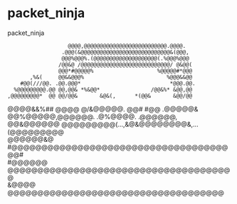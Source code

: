 # packet_ninja
packet_ninja

                       @@@@,@@@@@@@@@@@@@@@@@@@@@@@@@@.@@@@.                               
                     .@@@(&@@@@@@@@@@@@@@@@@@@@@@@@@@@@&(@@@,                              
                     @@@%@@@%.(@@@@@@@@@@@@@@@@@@@@(.%@@@%@@@                              
                    /@@&@ /@@@@@@@@@@@@@@@@@@@@@@@@@@@@/ @&@@(                             
                    @@@*#@@@@@%                    %@@@@@#*@@@                             
           ,%&(     @@&&@@@%                          %@@@&&@@                             
        #@@(///@@. .@@.@@@*                            *@@@.@@.                            
      %@@@@@@@@@.@@ @@,@@& *%&@@*                /@@&%* &@@,@@                             
    ,@@@@@@@@@*  @@ @@/@@&       &@&(,      *(@@&       &@@/@@                             
   @@@@&&%## @@@@ @/&@@@@@.     @@#            #@@     .@@@@@&                             
            @@%@@@@@,@@@@@@.         .@%@@@@.         .@@@@@@,                             
           @@&@@@@@@ @@@@@@@@@(...,&@&@@@@@@@@&,...(@@@@@@@@@                              
           @@@@@@&@  #@@@@@@@@@@@@@@@@@@@@@@@@@@@@@@@@@@@@@@#                              
           #@@@@@@    @@@@@@@@@@@@@@@@@@@@@@@@@@@@@@@@@@@@@@                               
            &@@@@      @@@@@@@@@@@@@@@@@@@@@@@@@@@@@@@@@@@@  





